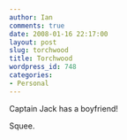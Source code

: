 ```yaml
---
author: Ian
comments: true
date: 2008-01-16 22:17:00
layout: post
slug: torchwood
title: Torchwood
wordpress_id: 748
categories:
- Personal
---
```


Captain Jack has a boyfriend!  

Squee.
